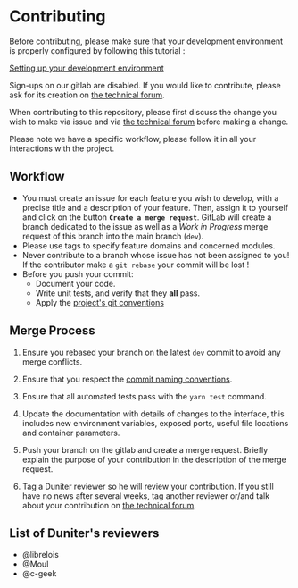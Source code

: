 # Contributing

Before contributing, please make sure that your development environment is properly configured by following this tutorial :

[Setting up your development environment]

Sign-ups on our gitlab are disabled. If you would like to contribute, please ask for its creation on [the technical forum].

When contributing to this repository, please first discuss the change you wish to make via issue and
via [the technical forum] before making a change.

Please note we have a specific workflow, please follow it in all your interactions with the project.

## Workflow

- You must create an issue for each feature you wish to develop, with a precise title and a
  description of your feature. Then, assign it to yourself and click on the button
  **`Create a merge request`**. GitLab will create a branch dedicated to the issue as well as a
  *Work in Progress* merge request of this branch into the main branch (`dev`).
- Please use tags to specify feature domains and concerned modules.
- Never contribute to a branch whose issue has not been assigned to you! If the contributor make a
  `git rebase` your commit will be lost !
- Before you push your commit:
  - Document your code.
  - Write unit tests, and verify that they **all** pass.
  - Apply the [project's git conventions]

## Merge Process

1. Ensure you rebased your branch on the latest `dev` commit to avoid any merge conflicts.

2. Ensure that you respect the [commit naming conventions].

3. Ensure that all automated tests pass with the `yarn test` command.

4. Update the documentation with details of changes to the interface, this includes new environment
    variables, exposed ports, useful file locations and container parameters.

5. Push your branch on the gitlab and create a merge request. Briefly explain the purpose of your contribution in the description of the merge request.

6. Tag a Duniter reviewer so he will review your contribution. If you still have no news after several weeks, tag another reviewer or/and talk about your contribution on [the technical forum].

## List of Duniter's reviewers

- @librelois
- @Moul
- @c-geek

[Setting up your development environment]: ./doc/dev/setup_env_dev.md
[the technical forum]: https://forum.duniter.org
[project's git conventions]: ./doc/dev/git-conventions.md
[commit naming conventions]: ./doc/dev/git-conventions.md#naming-commits
